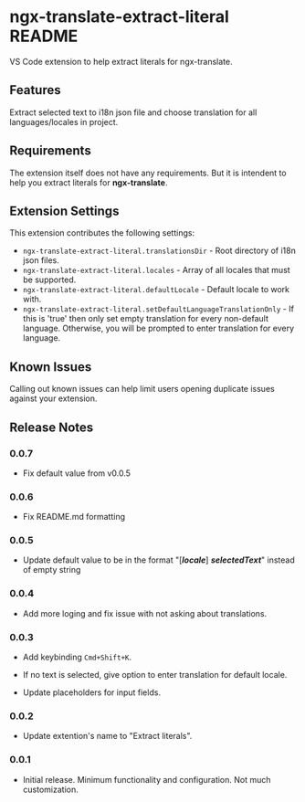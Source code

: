 # ngx-translate-extract-literal README

VS Code extension to help extract literals for ngx-translate.

## Features

Extract selected text to i18n json file and choose translation for all languages/locales in project.

## Requirements

The extension itself does not have any requirements. But it is intendent to help you extract literals for **ngx-translate**.

## Extension Settings

This extension contributes the following settings:

* `ngx-translate-extract-literal.translationsDir` - Root directory of i18n json files.
* `ngx-translate-extract-literal.locales` - Array of all locales that must be supported.
* `ngx-translate-extract-literal.defaultLocale` - Default locale to work with.
* `ngx-translate-extract-literal.setDefaultLanguageTranslationOnly` - If this is 'true' then only set empty translation for every non-default language. Otherwise, you will be prompted to enter translation for every language.

## Known Issues

Calling out known issues can help limit users opening duplicate issues against your extension.

## Release Notes

### 0.0.7

* Fix default value from v0.0.5

### 0.0.6

* Fix README.md formatting

### 0.0.5

* Update default value to be in the format "[_**locale**_] _**selectedText**_" instead of empty string

### 0.0.4

* Add more loging and fix issue with not asking about translations.

### 0.0.3

* Add keybinding `Cmd+Shift+K`.

* If no text is selected, give option to enter translation for default locale.

* Update placeholders for input fields.

### 0.0.2

* Update extention's name to "Extract literals".

### 0.0.1

* Initial release. Minimum functionality and configuration. Not much customization.
